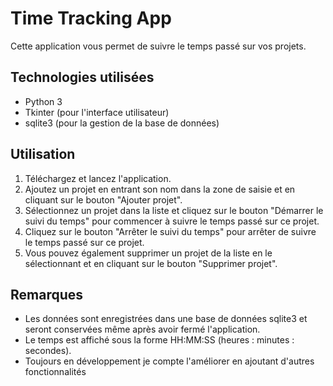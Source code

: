 # Time Tracking App
Cette application vous permet de suivre le temps passé sur vos projets.

## Technologies utilisées
* Python 3
* Tkinter (pour l'interface utilisateur)
* sqlite3 (pour la gestion de la base de données)

## Utilisation
1. Téléchargez et lancez l'application.
2. Ajoutez un projet en entrant son nom dans la zone de saisie et en cliquant sur le bouton "Ajouter projet".
3. Sélectionnez un projet dans la liste et cliquez sur le bouton "Démarrer le suivi du temps" pour commencer à suivre le temps passé sur ce projet.
4. Cliquez sur le bouton "Arrêter le suivi du temps" pour arrêter de suivre le temps passé sur ce projet.
5. Vous pouvez également supprimer un projet de la liste en le sélectionnant et en cliquant sur le bouton "Supprimer projet".

## Remarques
* Les données sont enregistrées dans une base de données sqlite3 et seront conservées même après avoir fermé l'application.
* Le temps est affiché sous la forme HH:MM:SS (heures : minutes : secondes).
* Toujours en développement je compte l'améliorer en ajoutant d'autres fonctionnalités 
